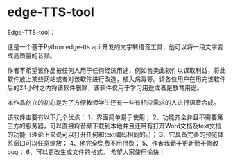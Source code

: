 # edge-TTS-tool
Edge-TTS-tool：

这是一个基于Python edge-tts api 开发的文字转语音工具，他可以将一段文字变成高质量的音频。

作者不希望该作品被任何人用于任何经济用途，例如售卖此软件以谋取利益，将此软件放上某些网站或者对该软件进行改造，植入病毒等。请各位用户在用完该软件后的24小时之内将该软件删除，该软件仅用于学习用途或者是教育用途。

本作品创立的初心是为了方便教师学生还有一些有相应需求的人进行语音合成。
                                                                     
该软件主要有以下几个优点：
1、界面简单易于使用；
2、功能齐全并且不需要第三方的服务器，可以直接将音频下载到本地并且还带有打开Word文档及text文档的功能（理论上来说可以打开任何和text编码相同的。）；
3、它具备完善的预览体系窗口可以任意缩放；
4、他完全免费不用付费；
5、作者我勤于更新勤于修改bug；
6、可以更改生成文件的格式。
希望大家使用愉快！
